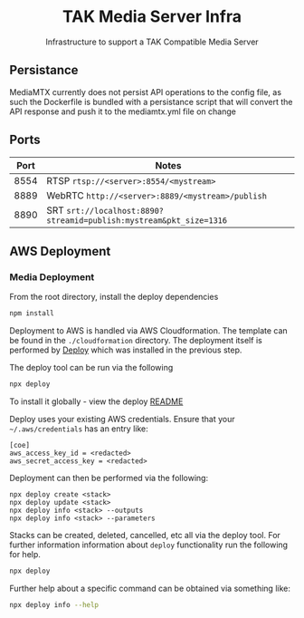 <h1 align=center>TAK Media Server Infra</h1>

<p align=center>Infrastructure to support a TAK Compatible Media Server</p>

## Persistance

MediaMTX currently does not persist API operations to the config file, as such the Dockerfile is bundled with a
persistance script that will convert the API response and push it to the mediamtx.yml file on change

## Ports

| Port | Notes |
| ---- | ----- |
| 8554 | RTSP `rtsp://<server>:8554/<mystream>` |
| 8889 | WebRTC `http://<server>:8889/<mystream>/publish` |
| 8890 | SRT `srt://localhost:8890?streamid=publish:mystream&pkt_size=1316` |

## AWS Deployment

### Media Deployment

From the root directory, install the deploy dependencies

```sh
npm install
```

Deployment to AWS is handled via AWS Cloudformation. The template can be found in the `./cloudformation`
directory. The deployment itself is performed by [Deploy](https://github.com/openaddresses/deploy) which
was installed in the previous step.

The deploy tool can be run via the following

```sh
npx deploy
```

To install it globally - view the deploy [README](https://github.com/openaddresses/deploy)

Deploy uses your existing AWS credentials. Ensure that your `~/.aws/credentials` has an entry like:

```
[coe]
aws_access_key_id = <redacted>
aws_secret_access_key = <redacted>
```

Deployment can then be performed via the following:

```
npx deploy create <stack>
npx deploy update <stack>
npx deploy info <stack> --outputs
npx deploy info <stack> --parameters
```

Stacks can be created, deleted, cancelled, etc all via the deploy tool. For further information
information about `deploy` functionality run the following for help.

```sh
npx deploy
```

Further help about a specific command can be obtained via something like:

```sh
npx deploy info --help
```

